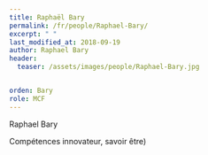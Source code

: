 ```yaml
---
title: Raphaël Bary
permalink: /fr/people/Raphael-Bary/
excerpt: " "
last_modified_at: 2018-09-19  
author: Raphael Bary
header:
  teaser: /assets/images/people/Raphael-Bary.jpg


orden: Bary
role: MCF
---
```


Raphael Bary

Compétences innovateur, savoir être)